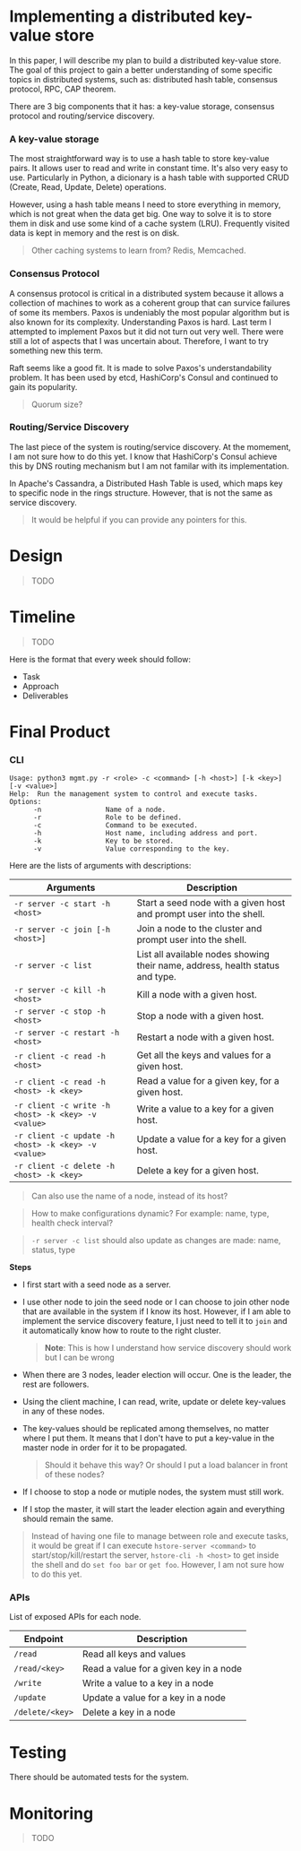 # Implementing a distributed key-value store

In this paper, I will describe my plan to build a distributed key-value store.
The goal of this project to gain a better understanding of some specific topics
in distributed systems, such as: distributed hash table, consensus protocol,
RPC, CAP theorem.

There are 3 big components that it has: a key-value storage, consensus
protocol and routing/service discovery.

### A key-value storage

The most straightforward way is to use a hash table to store key-value pairs.
It allows user to read and write in constant time. It's also very easy to use.
Particularly in Python, a dicionary is a hash table with supported CRUD 
(Create, Read, Update, Delete) operations.

However, using a hash table means I need to store everything in memory, which
is not great when the data get big. One way to solve it is to store them in
disk and use some kind of a cache system (LRU). Frequently visited data is kept in
memory and the rest is on disk.

> Other caching systems to learn from? Redis, Memcached.

### Consensus Protocol

A consensus protocol is critical in a distributed system because it allows a
collection of machines to work as a coherent group that can survice failures of
some its members. Paxos is undeniably the most popular algorithm but is also
known for its complexity. Understanding Paxos is hard. Last term I attempted to
implement Paxos but it did not turn out very well. There were still a lot of 
aspects that I was uncertain about. Therefore, I want to try something new this
term.

Raft seems like a good fit. It is made to solve Paxos's understandability
problem. It has been used by etcd, HashiCorp's Consul and continued to gain its
popularity.

> Quorum size?

### Routing/Service Discovery

The last piece of the system is routing/service discovery. At the momement,
I am not sure how to do this yet. I know that HashiCorp's Consul achieve this 
by DNS routing mechanism but I am not familar with its implementation.

In Apache's Cassandra, a Distributed Hash Table is used, which maps key to
specific node in the rings structure. However, that is not the same as service
discovery.

> It would be helpful if you can provide any pointers for this.


# Design

> TODO


# Timeline

> TODO

Here is the format that every week should follow:
- Task
- Approach
- Deliverables


# Final Product

### CLI
```
Usage: python3 mgmt.py -r <role> -c <command> [-h <host>] [-k <key>] [-v <value>]
Help:  Run the management system to control and execute tasks.
Options:
      -n                Name of a node.
      -r                Role to be defined.
      -c                Command to be executed.
      -h                Host name, including address and port.
      -k                Key to be stored.
      -v                Value corresponding to the key.
```

Here are the lists of arguments with descriptions:

Arguments | Description
-- | --
`-r server -c start -h <host>` | Start a seed node with a given host and prompt user into the shell.
`-r server -c join [-h <host>]` | Join a node to the cluster and prompt user into the shell.
`-r server -c list` | List all available nodes showing their name, address, health status and type.
`-r server -c kill -h <host>` | Kill a node with a given host.
`-r server -c stop -h <host>` | Stop a node with a given host.
`-r server -c restart -h <host>` | Restart a node with a given host.
`-r client -c read -h <host>` | Get all the keys and values for a given host.
`-r client -c read -h <host> -k <key>` | Read a value for a given key, for a given host.
`-r client -c write -h <host> -k <key> -v <value>` | Write a value to a key for a given host.
`-r client -c update -h <host> -k <key> -v <value>` | Update a value for a key for a given host.
`-r client -c delete -h <host> -k <key>` | Delete a key for a given host.

> Can also use the name of a node, instead of its host?

> How to make configurations dynamic? For example: name, type, health check
> interval?

> `-r server -c list` should also update as changes are made: name, status,
> type

**Steps**
- I first start with a seed node as a server.
- I use other node to join the seed node or I can choose to join other node
  that are available in the system if I know its host. However, if I am able to
  implement the service discovery feature, I just need to tell it to `join` 
  and it automatically know how to route to the right cluster. 
  > **Note**: This is how I understand how service discovery should work
  > but I can be wrong
- When there are 3 nodes, leader election will occur. One is the leader, the
  rest are followers.
- Using the client machine, I can read, write, update or delete key-values in any
  of these nodes.
- The key-values should be replicated among themselves, no matter where I put
  them. It means that I don't have to put a key-value in the master node in
  order for it to be propagated.

  > Should it behave this way? Or should I put a load balancer in front of
  > these nodes?

- If I choose to stop a node or mutiple nodes, the system must still work.
- If I stop the master, it will start the leader election again and everything
  should remain the same.

> Instead of having one file to manage between role and execute tasks, it would
> be great if I can execute `hstore-server <command>` to
> start/stop/kill/restart the server, `hstore-cli -h <host>`
> to get inside the shell and do `set foo bar` or `get foo`. 
> However, I am not sure how to do this yet.

### APIs

List of exposed APIs for each node.

Endpoint | Description
-- | --
`/read` | Read all keys and values
`/read/<key>` | Read a value for a given key in a node
`/write` | Write a value to a key in a node
`/update` | Update a value for a key in a node
`/delete/<key>` | Delete a key in a node


# Testing

There should be automated tests for the system.


# Monitoring

> TODO
